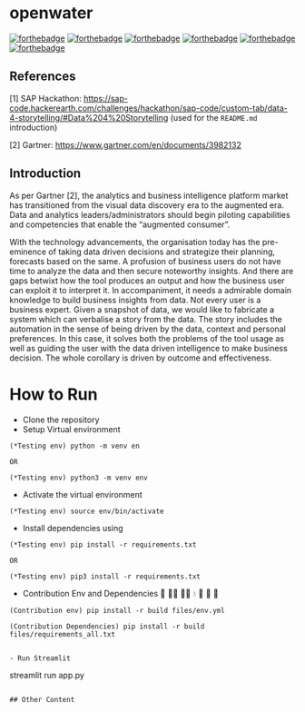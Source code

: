 # openwater
 
<!-- Add logo -->
<!--  ![App Logo](https://i.stack.imgur.com/ARgpq.jpg) -->

[![forthebadge](https://forthebadge.com/images/badges/built-by-hipsters.svg)](https://forthebadge.com)
[![forthebadge](https://forthebadge.com/images/badges/60-percent-of-the-time-works-every-time.svg)](https://forthebadge.com)
[![forthebadge](https://forthebadge.com/images/badges/made-with-python.svg)](https://forthebadge.com)
[![forthebadge](https://forthebadge.com/images/badges/powered-by-black-magic.svg)](https://forthebadge.com)
[![forthebadge](https://forthebadge.com/images/badges/powered-by-water.svg)](https://forthebadge.com)
[![forthebadge](https://forthebadge.com/images/badges/pretty-risque.svg)](https://forthebadge.com)

## References

[1] SAP Hackathon: <https://sap-code.hackerearth.com/challenges/hackathon/sap-code/custom-tab/data-4-storytelling/#Data%204%20Storytelling> (used for the `README.md` introduction)

[2] Gartner: <https://www.gartner.com/en/documents/3982132>

## Introduction

As per Gartner [2], the analytics and business intelligence platform market has transitioned from the visual data discovery era to the augmented era. Data and analytics leaders/administrators should begin piloting capabilities and competencies that enable the “augmented consumer”.

With the technology advancements, the organisation today has the pre-eminence of taking data driven decisions and strategize their planning, forecasts based on the same. A profusion of business users do not have time to analyze the data and then secure noteworthy insights. And there are gaps betwixt how the tool produces an output and how the business user can exploit it to interpret it. In accompaniment, it needs a admirable domain knowledge to build business insights from data. Not every user is a business expert. Given a snapshot of data, we would like to fabricate a system which can verbalise a story from the data. The story includes the automation in the sense of being driven by the data, context and personal preferences. In this case, it solves both the problems of the tool usage as well as guiding the user with the data driven intelligence to make business decision. The whole corollary is driven by outcome and effectiveness.


# How to Run

- Clone the repository
- Setup Virtual environment

```
(*Testing env) python -m venv en

OR

(*Testing env) python3 -m venv env
```

- Activate the virtual environment

```
(*Testing env) source env/bin/activate
```

- Install dependencies using

```
(*Testing env) pip install -r requirements.txt

OR

(*Testing env) pip3 install -r requirements.txt
```

- Contribution Env and Dependencies 💫 🧙‍♀️ 🧙‍♂️ 💧 🤜 👊 🤛

```
(Contribution env) pip install -r build files/env.yml

(Contribution Dependencies) pip install -r build files/requirements_all.txt
```

```

- Run Streamlit

```

streamlit run app.py

```

## Other Content
